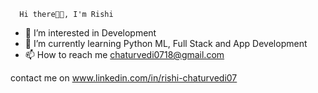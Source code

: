       Hi there👋🏻, I'm Rishi
- 👀 I’m interested in Development 
- 🌱 I’m currently learning Python ML, Full Stack and App Development
- 📫 How to reach me chaturvedi0718@gmail.com

<!---
rishi071201/rishi071201 is a ✨ special ✨ repository because its `README.md` (this file) appears on your GitHub profile.
You can click the Preview link to take a look at your changes.
--->
contact me on
www.linkedin.com/in/rishi-chaturvedi07

